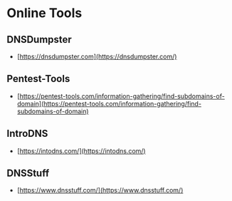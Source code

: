 # Online Tools

## DNSDumpster

* [https://dnsdumpster.com](https://dnsdumpster.com/)

## Pentest-Tools

* [https://pentest-tools.com/information-gathering/find-subdomains-of-domain](https://pentest-tools.com/information-gathering/find-subdomains-of-domain)

## IntroDNS

* [https://intodns.com/](https://intodns.com/)

## DNSStuff

* [https://www.dnsstuff.com/](https://www.dnsstuff.com/)
